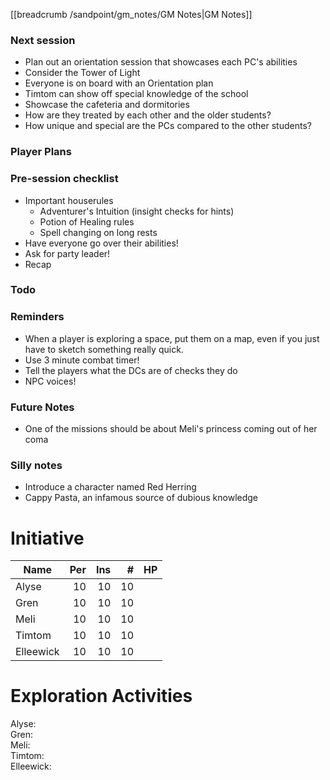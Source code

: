 [[breadcrumb /sandpoint/gm_notes/GM Notes|GM Notes]]

### Next session

* Plan out an orientation session that showcases each PC's abilities
* Consider the Tower of Light
* Everyone is on board with an Orientation plan
* Timtom can show off special knowledge of the school
* Showcase the cafeteria and dormitories
* How are they treated by each other and the older students?
* How unique and special are the PCs compared to the other students?

### Player Plans

### Pre-session checklist

* Important houserules
  * Adventurer's Intuition (insight checks for hints)
  * Potion of Healing rules
  * Spell changing on long rests
* Have everyone go over their abilities!
* Ask for party leader!
* Recap

### Todo

### Reminders

* When a player is exploring a space, put them on a map, even if you just have to sketch something really quick.
* Use 3 minute combat timer!
* Tell the players what the DCs are of checks they do
* NPC voices!

### Future Notes

* One of the missions should be about Meli's princess coming out of her coma

### Silly notes

* Introduce a character named Red Herring
* Cappy Pasta, an infamous source of dubious knowledge

# Initiative

| Name      | Per | Ins |  # | HP |
|-----------|----:|----:|---:|----|
| Alyse     |  10 |  10 | 10 |    |
| Gren      |  10 |  10 | 10 |    |
| Meli      |  10 |  10 | 10 |    |
| Timtom    |  10 |  10 | 10 |    |
| Elleewick |  10 |  10 | 10 |    |

# Exploration Activities

Alyse:   
Gren:   
Meli:   
Timtom:   
Elleewick: 